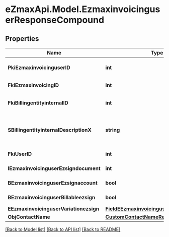 
# eZmaxApi.Model.EzmaxinvoicinguserResponseCompound

## Properties

Name | Type | Description | Notes
------------ | ------------- | ------------- | -------------
**PkiEzmaxinvoicinguserID** | **int** | The unique ID of the Ezmaxinvoicinguser | [optional] 
**FkiEzmaxinvoicingID** | **int** | The unique ID of the Ezmaxinvoicing | [optional] 
**FkiBillingentityinternalID** | **int** | The unique ID of the Billingentityinternal. | 
**SBillingentityinternalDescriptionX** | **string** | The description of the Billingentityinternal in the language of the requester | 
**FkiUserID** | **int** | The unique ID of the User | 
**IEzmaxinvoicinguserEzsigndocument** | **int** | The number of ezsign documents | 
**BEzmaxinvoicinguserEzsignaccount** | **bool** | Whether there is an eZsign account | 
**BEzmaxinvoicinguserBillableezsign** | **bool** | Whether it is billable for eZsign | 
**EEzmaxinvoicinguserVariationezsign** | [**FieldEEzmaxinvoicinguserVariationezsign**](FieldEEzmaxinvoicinguserVariationezsign.md) |  | 
**ObjContactName** | [**CustomContactNameResponse**](CustomContactNameResponse.md) |  | 

[[Back to Model list]](../README.md#documentation-for-models)
[[Back to API list]](../README.md#documentation-for-api-endpoints)
[[Back to README]](../README.md)

